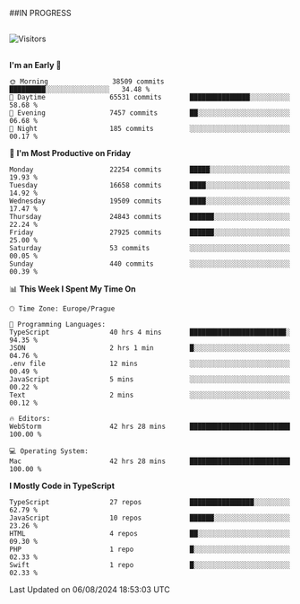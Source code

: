 ##IN PROGRESS
##
![Visitors](https://komarev.com/ghpvc/?username=petrbui&style=for-the-badge&label=Visitors+👀)



##
<!--
[![My GitHub stats](https://github-readme-stats.vercel.app/api?username=petrbui&theme=github_dark)](https://github.com/anuraghazra/github-readme-stats)

[![My wakatime stats](https://github-readme-stats.vercel.app/api/wakatime?username=petrbui&theme=github_dark)](https://github.com/anuraghazra/github-readme-stats)
-->
<!--START_SECTION:waka-->
**I'm an Early 🐤** 

```text
🌞 Morning                38509 commits       █████████░░░░░░░░░░░░░░░░   34.48 % 
🌆 Daytime                65531 commits       ███████████████░░░░░░░░░░   58.68 % 
🌃 Evening                7457 commits        ██░░░░░░░░░░░░░░░░░░░░░░░   06.68 % 
🌙 Night                  185 commits         ░░░░░░░░░░░░░░░░░░░░░░░░░   00.17 % 
```
📅 **I'm Most Productive on Friday** 

```text
Monday                   22254 commits       █████░░░░░░░░░░░░░░░░░░░░   19.93 % 
Tuesday                  16658 commits       ████░░░░░░░░░░░░░░░░░░░░░   14.92 % 
Wednesday                19509 commits       ████░░░░░░░░░░░░░░░░░░░░░   17.47 % 
Thursday                 24843 commits       ██████░░░░░░░░░░░░░░░░░░░   22.24 % 
Friday                   27925 commits       ██████░░░░░░░░░░░░░░░░░░░   25.00 % 
Saturday                 53 commits          ░░░░░░░░░░░░░░░░░░░░░░░░░   00.05 % 
Sunday                   440 commits         ░░░░░░░░░░░░░░░░░░░░░░░░░   00.39 % 
```


📊 **This Week I Spent My Time On** 

```text
🕑︎ Time Zone: Europe/Prague

💬 Programming Languages: 
TypeScript               40 hrs 4 mins       ████████████████████████░   94.35 % 
JSON                     2 hrs 1 min         █░░░░░░░░░░░░░░░░░░░░░░░░   04.76 % 
.env file                12 mins             ░░░░░░░░░░░░░░░░░░░░░░░░░   00.49 % 
JavaScript               5 mins              ░░░░░░░░░░░░░░░░░░░░░░░░░   00.22 % 
Text                     2 mins              ░░░░░░░░░░░░░░░░░░░░░░░░░   00.12 % 

🔥 Editors: 
WebStorm                 42 hrs 28 mins      █████████████████████████   100.00 % 

💻 Operating System: 
Mac                      42 hrs 28 mins      █████████████████████████   100.00 % 
```

**I Mostly Code in TypeScript** 

```text
TypeScript               27 repos            ████████████████░░░░░░░░░   62.79 % 
JavaScript               10 repos            ██████░░░░░░░░░░░░░░░░░░░   23.26 % 
HTML                     4 repos             ██░░░░░░░░░░░░░░░░░░░░░░░   09.30 % 
PHP                      1 repo              █░░░░░░░░░░░░░░░░░░░░░░░░   02.33 % 
Swift                    1 repo              █░░░░░░░░░░░░░░░░░░░░░░░░   02.33 % 
```




 Last Updated on 06/08/2024 18:53:03 UTC
<!--END_SECTION:waka-->
